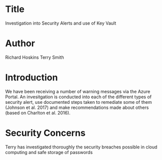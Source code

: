 # Title
Investigation into Security Alerts and use of Key Vault

# Author
Richard Hoskins
Terry Smith

# Introduction
We have been receiving a number of warning messages via the Azure Portal. An invesitgation is conducted into each of the different types of security alert, use documented steps taken to remediate some of them (Johnson et al. 2017) and make recommendations made about others (based on Charlton et al. 2016).

# Security Concerns
Terry has investigated thoroughly the security breaches possible in cloud computing and safe storage of passwords

